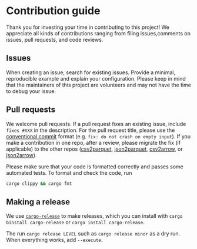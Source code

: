 # Contribution guide

Thank you for investing your time in contributing to this project! We appreciate all kinds of contributions ranging from filing issues,comments on issues, pull requests, and code reviews.

## Issues

When creating an issue, search for existing issues. Provide a minimal, reproducible example and explain your configuration. Please keep in mind that the maintainers of this project are volunteers and may not have the time to debug your issue.

## Pull requests

We welcome pull requests. If a pull request fixes an existing issue, include `fixes #XXX` in the description. For the pull request title, please use the [conventional commit](https://www.conventionalcommits.org/en/v1.0.0/) format (e.g. `fix: do not crash on empty input`). If you make a contribution in one repo, after a review, please migrate the fix (if applicable) to the other repos ([csv2parquet](https://github.com/domoritz/csv2parquet), [json2parquet](https://github.com/domoritz/json2parquet), [csv2arrow](https://github.com/domoritz/csv2arrow), or [json2arrow](https://github.com/domoritz/json2arrow)).

Please make sure that your code is formatted correctly and passes some automated tests. To format and check the code, run

```bash
cargo clippy && cargo fmt
```

## Making a release

We use [`cargo-release`](https://github.com/crate-ci/cargo-release/tree/master) to make releases, which you can install with `cargo binstall cargo-release` or `cargo install cargo-release`.

The run `cargo release LEVEL` such as `cargo release minor` as a dry run. When everything works, add `--execute`.

